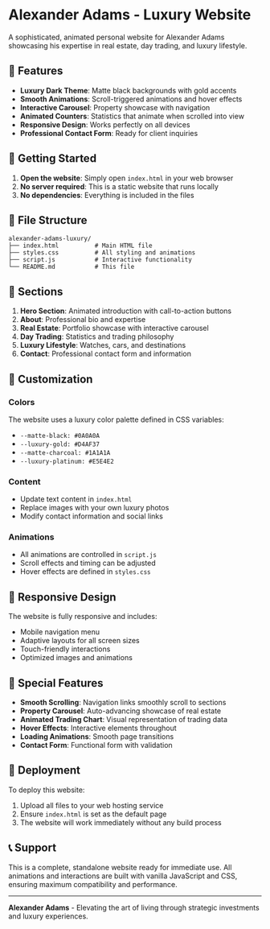 # Alexander Adams - Luxury Website

A sophisticated, animated personal website for Alexander Adams showcasing his expertise in real estate, day trading, and luxury lifestyle.

## 🎨 Features

- **Luxury Dark Theme**: Matte black backgrounds with gold accents
- **Smooth Animations**: Scroll-triggered animations and hover effects
- **Interactive Carousel**: Property showcase with navigation
- **Animated Counters**: Statistics that animate when scrolled into view
- **Responsive Design**: Works perfectly on all devices
- **Professional Contact Form**: Ready for client inquiries

## 🚀 Getting Started

1. **Open the website**: Simply open `index.html` in your web browser
2. **No server required**: This is a static website that runs locally
3. **No dependencies**: Everything is included in the files

## 📁 File Structure

```
alexander-adams-luxury/
├── index.html          # Main HTML file
├── styles.css          # All styling and animations
├── script.js           # Interactive functionality
└── README.md           # This file
```

## 🎯 Sections

1. **Hero Section**: Animated introduction with call-to-action buttons
2. **About**: Professional bio and expertise
3. **Real Estate**: Portfolio showcase with interactive carousel
4. **Day Trading**: Statistics and trading philosophy
5. **Luxury Lifestyle**: Watches, cars, and destinations
6. **Contact**: Professional contact form and information

## 🎨 Customization

### Colors
The website uses a luxury color palette defined in CSS variables:
- `--matte-black: #0A0A0A`
- `--luxury-gold: #D4AF37`
- `--matte-charcoal: #1A1A1A`
- `--luxury-platinum: #E5E4E2`

### Content
- Update text content in `index.html`
- Replace images with your own luxury photos
- Modify contact information and social links

### Animations
- All animations are controlled in `script.js`
- Scroll effects and timing can be adjusted
- Hover effects are defined in `styles.css`

## 📱 Responsive Design

The website is fully responsive and includes:
- Mobile navigation menu
- Adaptive layouts for all screen sizes
- Touch-friendly interactions
- Optimized images and animations

## 🌟 Special Features

- **Smooth Scrolling**: Navigation links smoothly scroll to sections
- **Property Carousel**: Auto-advancing showcase of real estate
- **Animated Trading Chart**: Visual representation of trading data
- **Hover Effects**: Interactive elements throughout
- **Loading Animations**: Smooth page transitions
- **Contact Form**: Functional form with validation

## 🚀 Deployment

To deploy this website:
1. Upload all files to your web hosting service
2. Ensure `index.html` is set as the default page
3. The website will work immediately without any build process

## 📞 Support

This is a complete, standalone website ready for immediate use. All animations and interactions are built with vanilla JavaScript and CSS, ensuring maximum compatibility and performance.

---

**Alexander Adams** - Elevating the art of living through strategic investments and luxury experiences. 
